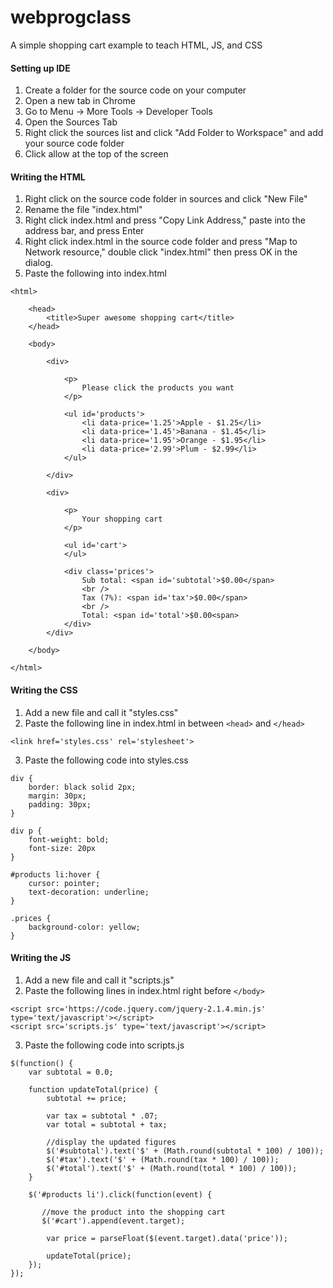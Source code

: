 # webprogclass
A simple shopping cart example to teach HTML, JS, and CSS

#### Setting up IDE
1. Create a folder for the source code on your computer
2. Open a new tab in Chrome
3. Go to Menu -> More Tools -> Developer Tools
4. Open the Sources Tab
5. Right click the sources list and click "Add Folder to Workspace" and add your source code folder
6. Click allow at the top of the screen

#### Writing the HTML
1. Right click on the source code folder in sources and click "New File"
2. Rename the file "index.html"
3. Right click index.html and press "Copy Link Address," paste into the address bar, and press Enter
4. Right click index.html in the source code folder and press "Map to Network resource," double click "index.html" then press OK in the dialog.
5. Paste the following into index.html
```
<html>

    <head>
        <title>Super awesome shopping cart</title>
    </head>

    <body>

        <div>

            <p>
                Please click the products you want
            </p>

            <ul id='products'>
                <li data-price='1.25'>Apple - $1.25</li>
                <li data-price='1.45'>Banana - $1.45</li>
                <li data-price='1.95'>Orange - $1.95</li>
                <li data-price='2.99'>Plum - $2.99</li>
            </ul>

        </div>

        <div>

            <p>
                Your shopping cart
            </p>

            <ul id='cart'>
            </ul>

            <div class='prices'>
                Sub total: <span id='subtotal'>$0.00</span>
                <br />
                Tax (7%): <span id='tax'>$0.00</span>
                <br />
                Total: <span id='total'>$0.00<span>
            </div>
        </div>

    </body>

</html>
```

#### Writing the CSS
1. Add a new file and call it "styles.css"
2. Paste the following line in index.html in between ```<head>``` and ```</head>```
```
<link href='styles.css' rel='stylesheet'>
```
3. Paste the following code into styles.css
```
div {
    border: black solid 2px;
    margin: 30px;
    padding: 30px;
}

div p {
    font-weight: bold;
    font-size: 20px
}

#products li:hover {
    cursor: pointer;
    text-decoration: underline;
}

.prices {
    background-color: yellow;
}
```

#### Writing the JS
1. Add a new file and call it "scripts.js"
2. Paste the following lines in index.html right before ```</body>```
```
<script src='https://code.jquery.com/jquery-2.1.4.min.js' type='text/javascript'></script>
<script src='scripts.js' type='text/javascript'></script>
```
3. Paste the following code into scripts.js
```
$(function() {
    var subtotal = 0.0;

    function updateTotal(price) {
        subtotal += price;

        var tax = subtotal * .07;
        var total = subtotal + tax;

        //display the updated figures
        $('#subtotal').text('$' + (Math.round(subtotal * 100) / 100));
        $('#tax').text('$' + (Math.round(tax * 100) / 100));
        $('#total').text('$' + (Math.round(total * 100) / 100));
    }

    $('#products li').click(function(event) {

       //move the product into the shopping cart
       $('#cart').append(event.target);

        var price = parseFloat($(event.target).data('price'));

        updateTotal(price);
    });
});
```
